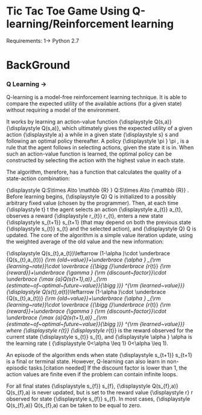 # Tic Tac Toe Game Using Q-learning/Reinforcement learning

Requirements:
  1-> Python 2.7

# BackGround

### Q Learning ->
Q-learning is a model-free reinforcement learning technique. It is able to compare the expected utility of the available actions (for a given state) without requiring a model of the environment.

It works by learning an action-value function {\displaystyle Q(s,a)} {\displaystyle Q(s,a)}, which ultimately gives the expected utility of a given action {\displaystyle a} a while in a given state {\displaystyle s} s and following an optimal policy thereafter. A policy {\displaystyle \pi } \pi , is a rule that the agent follows in selecting actions, given the state it is in. When such an action-value function is learned, the optimal policy can be constructed by selecting the action with the highest value in each state.

  
The algorithm, therefore, has a function that calculates the quality of a state-action combination:

{\displaystyle Q:S\times A\to \mathbb {R} } Q:S\times A\to {\mathbb  {R}} .
Before learning begins, {\displaystyle Q} Q is initialized to a possibly arbitrary fixed value (chosen by the programmer). Then, at each time {\displaystyle t} t the agent selects an action {\displaystyle a_{t}} a_{t}, observes a reward {\displaystyle r_{t}} r_{t}, enters a new state {\displaystyle s_{t+1}} s_{t+1} (that may depend on both the previous state {\displaystyle s_{t}} s_{t} and the selected action), and {\displaystyle Q} Q is updated. The core of the algorithm is a simple value iteration update, using the weighted average of the old value and the new information:

{\displaystyle Q(s_{t},a_{t})\leftarrow (1-\alpha )\cdot \underbrace {Q(s_{t},a_{t})} _{\rm {old~value}}+\underbrace {\alpha } _{\rm {learning~rate}}\cdot \overbrace {{\bigg (}\underbrace {r_{t}} _{\rm {reward}}+\underbrace {\gamma } _{\rm {discount~factor}}\cdot \underbrace {\max _{a}Q(s_{t+1},a)} _{\rm {estimate~of~optimal~future~value}}{\bigg )}} ^{\rm {learned~value}}} {\displaystyle Q(s_{t},a_{t})\leftarrow (1-\alpha )\cdot \underbrace {Q(s_{t},a_{t})} _{\rm {old~value}}+\underbrace {\alpha } _{\rm {learning~rate}}\cdot \overbrace {{\bigg (}\underbrace {r_{t}} _{\rm {reward}}+\underbrace {\gamma } _{\rm {discount~factor}}\cdot \underbrace {\max _{a}Q(s_{t+1},a)} _{\rm {estimate~of~optimal~future~value}}{\bigg )}} ^{\rm {learned~value}}}
where {\displaystyle r_{t}} {\displaystyle r_{t}} is the reward observed for the current state {\displaystyle s_{t}} s_{t}, and {\displaystyle \alpha } \alpha  is the learning rate ( {\displaystyle 0<\alpha \leq 1} 0<\alpha \leq 1).

An episode of the algorithm ends when state {\displaystyle s_{t+1}} s_{t+1} is a final or terminal state. However, Q-learning can also learn in non-episodic tasks.[citation needed] If the discount factor is lower than 1, the action values are finite even if the problem can contain infinite loops.

For all final states {\displaystyle s_{f}} s_{f}, {\displaystyle Q(s_{f},a)} Q(s_{f},a) is never updated, but is set to the reward value {\displaystyle r} r observed for state {\displaystyle s_{f}} s_{f}. In most cases, {\displaystyle Q(s_{f},a)} Q(s_{f},a) can be taken to be equal to zero.
  
  
 
